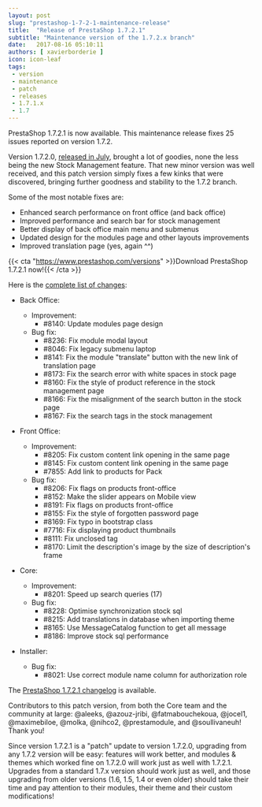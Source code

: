 ```yaml
---
layout: post
slug: "prestashop-1-7-2-1-maintenance-release"
title:  "Release of PrestaShop 1.7.2.1"
subtitle: "Maintenance version of the 1.7.2.x branch"
date:   2017-08-16 05:10:11
authors: [ xavierborderie ]
icon: icon-leaf
tags:
 - version
 - maintenance
 - patch
 - releases
 - 1.7.1.x
 - 1.7
---
```


PrestaShop 1.7.2.1 is now available. This maintenance release fixes 25 issues reported on version 1.7.2.

Version 1.7.2.0, [released in July](http://build.prestashop.com/news/prestashop-1-7-2-0-available/), brought a lot of goodies, none the less being the new Stock Management feature. That new minor version was well received, and this patch version simply fixes a few kinks that were discovered, bringing further goodness and stability to the 1.7.2 branch.

Some of the most notable fixes are:

* Enhanced search performance on front office (and back office)
* Improved performance and search bar for stock management
* Better display of back office main menu and submenus
* Updated design for the modules page and other layouts improvements
* Improved translation page (yes, again ^^)

{{< cta "https://www.prestashop.com/versions" >}}Download PrestaShop 1.7.2.1 now!{{< /cta >}}

Here is the [complete list of changes](https://github.com/PrestaShop/PrestaShop/pulls?utf8=%E2%9C%93&q=is%3Apr%20milestone%3A1.7.2.1):

- Back Office:
   - Improvement:
     - #8140: Update modules page design
   - Bug fix:
     - #8236: Fix module modal layout
     - #8046: Fix legacy submenu laptop
     - #8141: Fix the module "translate" button with the new link of translation page
     - #8173: Fix the search error with white spaces in stock page
     - #8160: Fix the style of product reference in the stock management page
     - #8166: Fix the misalignment of the search button in the stock page
     - #8167: Fix the search tags in the stock management

 - Front Office:
   - Improvement:
     - #8205: Fix custom content link opening in the same page
     - #8145: Fix custom content link opening in the same page
     - #7855: Add link to products for Pack
   - Bug fix:
     - #8206: Fix flags on products front-office
     - #8152: Make the slider appears on Mobile view
     - #8191: Fix flags on products front-office
     - #8155: Fix the style of forgotten password page
     - #8169: Fix typo in bootstrap class
     - #7716: Fix displaying product thumbnails
     - #8111: Fix unclosed tag
     - #8170: Limit the description's image by the size of description's frame

 - Core:
   - Improvement:
     - #8201: Speed up search queries (17)
   - Bug fix:
     - #8228: Optimise synchronization stock sql
     - #8215: Add translations in database when importing theme
     - #8165: Use MessageCatalog function to get all message
     - #8186: Improve stock sql performance

 - Installer:
   - Bug fix:
     - #8021: Use correct module name column for authorization role

The [PrestaShop 1.7.2.1 changelog](https://download.prestashop.com/download/releases/changelog_1.7.2.1.txt) is available.

Contributors to this patch version, from both the Core team and the community at large: @aleeks, @azouz-jribi, @fatmabouchekoua, @jocel1, @maximebiloe, @molka, @nihco2, @prestamodule, and @soullivaneuh! Thank you!

Since version 1.7.2.1 is a "patch" update to version 1.7.2.0, upgrading from any 1.7.2 version will be easy: features will work better, and modules & themes which worked fine on 1.7.2.0 will work just as well with 1.7.2.1.<br/>
Upgrades from a standard 1.7.x version should work just as well, and those upgrading from older versions (1.6, 1.5, 1.4 or even older) should take their time and pay attention to their modules, their theme and their custom modifications!
